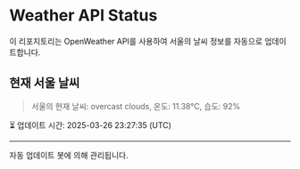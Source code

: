 
# Weather API Status

이 리포지토리는 OpenWeather API를 사용하여 서울의 날씨 정보를 자동으로 업데이트합니다.

## 현재 서울 날씨
> 서울의 현재 날씨: overcast clouds, 온도: 11.38°C, 습도: 92%

⏳ 업데이트 시간: 2025-03-26 23:27:35 (UTC)

---
자동 업데이트 봇에 의해 관리됩니다.
